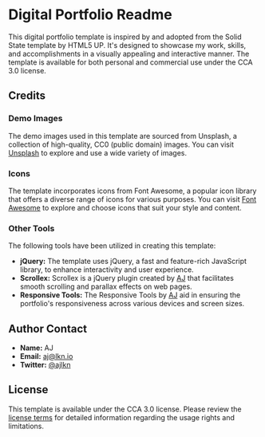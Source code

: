# Digital Portfolio Readme

This digital portfolio template is inspired by and adopted from the Solid State template by HTML5 UP. It's designed to showcase my work, skills, and accomplishments in a visually appealing and interactive manner. The template is available for both personal and commercial use under the CCA 3.0 license.

## Credits

### Demo Images

The demo images used in this template are sourced from Unsplash, a collection of high-quality, CC0 (public domain) images. You can visit [Unsplash](https://unsplash.com) to explore and use a wide variety of images.

### Icons

The template incorporates icons from Font Awesome, a popular icon library that offers a diverse range of icons for various purposes. You can visit [Font Awesome](https://fontawesome.io) to explore and choose icons that suit your style and content.

### Other Tools

The following tools have been utilized in creating this template:

- **jQuery:** The template uses jQuery, a fast and feature-rich JavaScript library, to enhance interactivity and user experience.
- **Scrollex:** Scrollex is a jQuery plugin created by [AJ](https://github.com/ajlkn/jquery.scrollex) that facilitates smooth scrolling and parallax effects on web pages.
- **Responsive Tools:** The Responsive Tools by [AJ](https://github.com/ajlkn/responsive-tools) aid in ensuring the portfolio's responsiveness across various devices and screen sizes.

## Author Contact

- **Name:** AJ
- **Email:** aj@lkn.io
- **Twitter:** [@ajlkn](https://twitter.com/ajlkn)

## License

This template is available under the CCA 3.0 license. Please review the [license terms](https://html5up.net/license) for detailed information regarding the usage rights and limitations.
